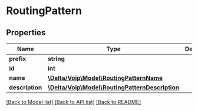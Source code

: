 # RoutingPattern

## Properties
Name | Type | Description | Notes
------------ | ------------- | ------------- | -------------
**prefix** | **string** |  | 
**id** | **int** |  | [optional] 
**name** | [**\Delta/Voip\Model\RoutingPatternName**](RoutingPatternName.md) |  | [optional] 
**description** | [**\Delta/Voip\Model\RoutingPatternDescription**](RoutingPatternDescription.md) |  | [optional] 

[[Back to Model list]](../README.md#documentation-for-models) [[Back to API list]](../README.md#documentation-for-api-endpoints) [[Back to README]](../README.md)


